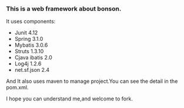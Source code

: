 ### This is a web framework about bonson. ###

It uses components:

- Junit 4.12
- Spring 3.1.0
- Mybatis 3.0.6
- Struts 1.3.10
- Cjava ibatis 2.0
- Log4j 1.2.6
- net.sf.json 2.4

And It also uses maven to manage project.You can see the detail in the pom.xml.

I hope you can understand me,and welcome to fork.